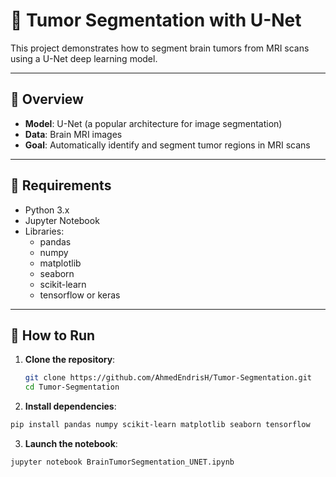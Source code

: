 # 🧠 Tumor Segmentation with U-Net

This project demonstrates how to segment brain tumors from MRI scans using a U-Net deep learning model.

---

## 📄 Overview

- **Model**: U-Net (a popular architecture for image segmentation)
- **Data**: Brain MRI images
- **Goal**: Automatically identify and segment tumor regions in MRI scans

---

## 🧰 Requirements

- Python 3.x
- Jupyter Notebook
- Libraries:
  - pandas
  - numpy
  - matplotlib
  - seaborn
  - scikit-learn
  - tensorflow or keras

---

## 🚀 How to Run

1. **Clone the repository**:

   ```bash
   git clone https://github.com/AhmedEndrisH/Tumor-Segmentation.git
   cd Tumor-Segmentation

2. **Install dependencies**:

```bash
pip install pandas numpy scikit-learn matplotlib seaborn tensorflow
```
3. **Launch the notebook**:
```bash
jupyter notebook BrainTumorSegmentation_UNET.ipynb
```

